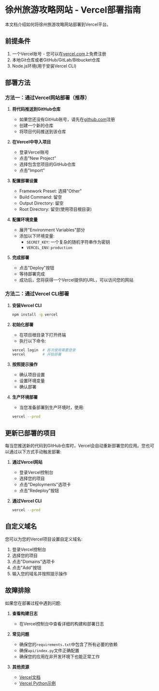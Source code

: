 # 徐州旅游攻略网站 - Vercel部署指南

本文档介绍如何将徐州旅游攻略网站部署到Vercel平台。

## 前提条件

1. 一个Vercel账号 - 您可以在[vercel.com](https://vercel.com)上免费注册
2. 本地Git仓库或者GitHub/GitLab/Bitbucket仓库
3. Node.js环境(用于安装Vercel CLI)

## 部署方法

### 方法一：通过Vercel网站部署（推荐）

1. **将代码推送到GitHub仓库**
   - 如果您还没有GitHub账号，请先在[github.com](https://github.com)注册
   - 创建一个新的仓库
   - 将项目代码推送到该仓库

2. **在Vercel中导入项目**
   - 登录Vercel账号
   - 点击"New Project"
   - 选择包含您项目的GitHub仓库
   - 点击"Import"

3. **配置部署设置**
   - Framework Preset: 选择"Other"
   - Build Command: 留空
   - Output Directory: 留空
   - Root Directory: 留空(使用项目根目录)

4. **配置环境变量**
   - 展开"Environment Variables"部分
   - 添加以下环境变量:
     - `SECRET_KEY`: 一个复杂的随机字符串作为密钥
     - `VERCEL_ENV`: `production`

5. **完成部署**
   - 点击"Deploy"按钮
   - 等待部署完成
   - 成功后，您将获得一个Vercel提供的URL，可以访问您的网站

### 方法二：通过Vercel CLI部署

1. **安装Vercel CLI**
   ```bash
   npm install -g vercel
   ```

2. **初始化部署**
   - 在项目根目录下打开终端
   - 执行以下命令:
   ```bash
   vercel login  # 首次使用需要登录
   vercel        # 开始部署
   ```

3. **按照提示操作**
   - 确认项目设置
   - 设置环境变量
   - 确认部署

4. **生产环境部署**
   - 当您准备部署到生产环境时，使用:
   ```bash
   vercel --prod
   ```

## 更新已部署的项目

每当您推送新的代码到GitHub仓库时，Vercel会自动重新部署您的应用。您也可以通过以下方式手动触发部署:

1. **通过Vercel网站**
   - 登录Vercel控制台
   - 选择您的项目
   - 点击"Deployments"选项卡
   - 点击"Redeploy"按钮

2. **通过Vercel CLI**
   ```bash
   vercel --prod
   ```

## 自定义域名

您可以为您的Vercel项目设置自定义域名:

1. 登录Vercel控制台
2. 选择您的项目
3. 点击"Domains"选项卡
4. 点击"Add"按钮
5. 输入您的域名并按照提示操作

## 故障排除

如果您在部署过程中遇到问题:

1. **查看构建日志**
   - 在Vercel控制台中查看详细的构建和部署日志

2. **常见问题**
   - 确保您的`requirements.txt`中包含了所有必要的依赖
   - 确保`api/index.py`文件正确配置
   - 确保您的应用在非开发环境下也能正常工作

3. **其他资源**
   - [Vercel文档](https://vercel.com/docs)
   - [Vercel Python示例](https://github.com/vercel/examples/tree/main/python) 